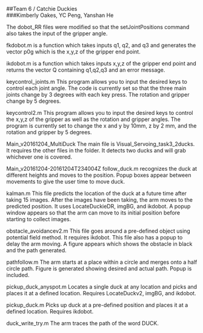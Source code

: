 ##Team 6 / Catchie Duckies  
###Kimberly Oakes, YC Peng, Yanshan He  

The dobot_RR files were modified so that the setJointPositions command also takes the input of the gripper angle.

fkdobot.m is a function which takes inputs q1, q2, and q3 and generates the vector p0g which is the x,y,z of the gripper end point.

ikdobot.m is a function which takes inputs x,y,z of the gripper end point and returns the vector Q containing q1,q2,q3 and an error message.

keycontrol_joints.m
This program allows you to input the desired keys to control each joint angle. The code is currently set so that the three main joints change by 3 degrees with each key press. The rotation and gripper change by 5 degrees.

keycontrol2.m
This program allows you to input the desired keys to control the x,y,z of the gripper as well as the rotation and gripper angles. The program is currently set to change the x and y by 10mm, z by 2 mm, and the rotation and gripper by 5 degrees.

Main_v20161204_MultiDuck
The main file is Visual_Servoing_task3_2ducks. It requires the other files in the folder. It detects two ducks and will grab whichever one is covered.

Main_v20161204-20161204T234004Z
follow_duck.m recognizes the duck at different heights and moves to the position. Popup boxes appear between movements to give the user time to move duck.

kalman.m
This file predicts the location of the duck at a future time after taking 15 images. After the images have been taking, the arm moves to the predicted position. It uses LocateDuckieDR, imgBG, and ikdobot. A popup window appears so that the arm can move to its initial position before starting to collect images.

obstacle_avoidancev2.m
This file goes around a pre-defined object using potential field method. It requires ikdobot. This file also has a popup to delay the arm moving. A figure appears which shows the obstacle in black and the path generated.

pathfollow.m
The arm starts at a place within a circle and merges onto a half circle path. Figure is generated showing desired and actual path. Popup is included.

pickup_duck_anyspot.m
Locates a single duck at any location and picks and places it at a defined location. Requires LocateDuckv2, imgBG, and ikdobot.

pickup_duck.m
Picks up duck at a pre-defined position and places it at a defined location. Requires ikdobot.

duck_write_try.m
The arm traces the path of the word DUCK.
